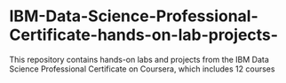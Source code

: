 # IBM-Data-Science-Professional-Certificate-hands-on-lab-projects-
This repository contains hands-on labs and projects from the IBM Data Science Professional Certificate on Coursera, which includes 12 courses
